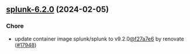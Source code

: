 

## [splunk-6.2.0](https://github.com/truecharts/charts/compare/splunk-6.1.12...splunk-6.2.0) (2024-02-05)

### Chore



- update container image splunk/splunk to v9.2.0[@f27a7e6](https://github.com/f27a7e6) by renovate ([#17948](https://github.com/truecharts/charts/issues/17948))